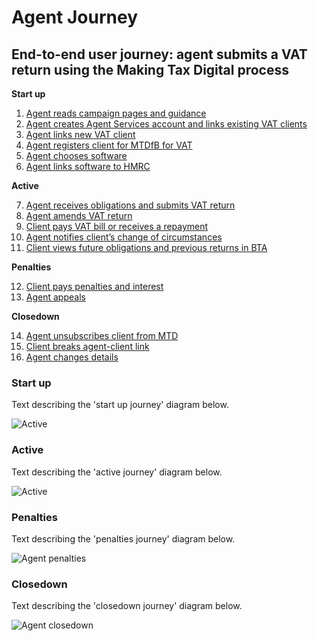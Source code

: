 # Agent Journey

## End-to-end user journey: agent submits a VAT return using the Making Tax Digital process

**Start up**

1. [Agent reads campaign pages and guidance](#read-campaign-pages-and-guidance)
2. [Agent creates Agent Services account and links existing VAT clients](#create-agent-services-account-and-link-existing-vat-clients)
3. [Agent links new VAT client](#agent-links-new-vat-client)
4. [Agent registers client for MTDfB for VAT](#agent-registers-client-for-vat-mtd)
5. [Agent chooses software](#business-or-agent-chooses-software)
6. [Agent links software to HMRC](#link-software-to-hmrc)

**Active**

7. [Agent receives obligations and submits VAT return](#retrieve-obligations-and-submit-vat-return)
8. [Agent amends VAT return](#amend-vat-return)
9. [Client pays VAT bill or receives a repayment](#pay-vat-or-get-repayment)
10. [Agent notifies client’s change of circumstances](#notify-client-change-of-circumstances)
11. [Client views future obligations and previous returns in BTA](#view-future-obligations-and-previous-returns)

**Penalties**

12. [Client pays penalties and interest](#paying-penalties-and-interest)
13. [Agent appeals](#appeals)

**Closedown**

14. [Agent unsubscribes client from MTD](#unsubscribing-a-client-from-vat-mtd)
15. [Client breaks agent-client link](#client-breaks-agent-authority-link)
16. [Agent changes details](#client-breaks-agent-authority-link)

### Start up

Text describing the 'start up journey' diagram below.

![Active](documentation/figures/agent-start-up.svg)

### Active

Text describing the 'active journey' diagram below.

![Active](documentation/figures/agent-active.svg)

### Penalties

Text describing the 'penalties journey' diagram below.

![Agent penalties](documentation/figures/agent-penalties.svg)

### Closedown

Text describing the 'closedown journey' diagram below.

![Agent closedown](documentation/figures/agent-closedown.svg)
